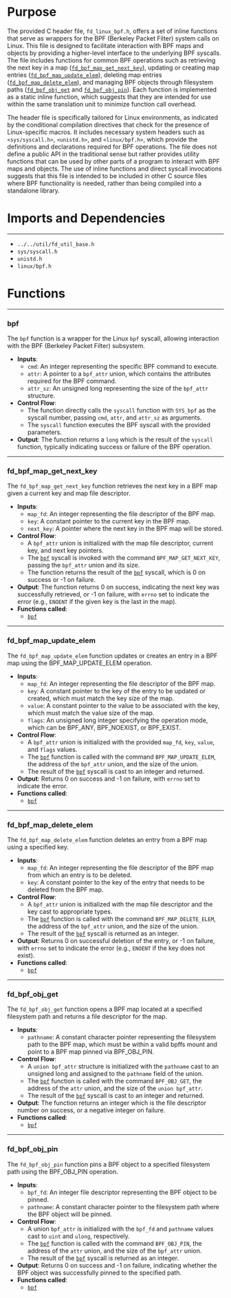 # Purpose
The provided C header file, `fd_linux_bpf.h`, offers a set of inline functions that serve as wrappers for the BPF (Berkeley Packet Filter) system calls on Linux. This file is designed to facilitate interaction with BPF maps and objects by providing a higher-level interface to the underlying BPF syscalls. The file includes functions for common BPF operations such as retrieving the next key in a map ([`fd_bpf_map_get_next_key`](#fd_bpf_map_get_next_key)), updating or creating map entries ([`fd_bpf_map_update_elem`](#fd_bpf_map_update_elem)), deleting map entries ([`fd_bpf_map_delete_elem`](#fd_bpf_map_delete_elem)), and managing BPF objects through filesystem paths ([`fd_bpf_obj_get`](#fd_bpf_obj_get) and [`fd_bpf_obj_pin`](#fd_bpf_obj_pin)). Each function is implemented as a static inline function, which suggests that they are intended for use within the same translation unit to minimize function call overhead.

The header file is specifically tailored for Linux environments, as indicated by the conditional compilation directives that check for the presence of Linux-specific macros. It includes necessary system headers such as `<sys/syscall.h>`, `<unistd.h>`, and `<linux/bpf.h>`, which provide the definitions and declarations required for BPF operations. The file does not define a public API in the traditional sense but rather provides utility functions that can be used by other parts of a program to interact with BPF maps and objects. The use of inline functions and direct syscall invocations suggests that this file is intended to be included in other C source files where BPF functionality is needed, rather than being compiled into a standalone library.
# Imports and Dependencies

---
- `../../util/fd_util_base.h`
- `sys/syscall.h`
- `unistd.h`
- `linux/bpf.h`


# Functions

---
### bpf<!-- {{#callable:bpf}} -->
The `bpf` function is a wrapper for the Linux `bpf` syscall, allowing interaction with the BPF (Berkeley Packet Filter) subsystem.
- **Inputs**:
    - `cmd`: An integer representing the specific BPF command to execute.
    - `attr`: A pointer to a `bpf_attr` union, which contains the attributes required for the BPF command.
    - `attr_sz`: An unsigned long representing the size of the `bpf_attr` structure.
- **Control Flow**:
    - The function directly calls the `syscall` function with `SYS_bpf` as the syscall number, passing `cmd`, `attr`, and `attr_sz` as arguments.
    - The `syscall` function executes the BPF syscall with the provided parameters.
- **Output**: The function returns a `long` which is the result of the `syscall` function, typically indicating success or failure of the BPF operation.


---
### fd\_bpf\_map\_get\_next\_key<!-- {{#callable:fd_bpf_map_get_next_key}} -->
The `fd_bpf_map_get_next_key` function retrieves the next key in a BPF map given a current key and map file descriptor.
- **Inputs**:
    - `map_fd`: An integer representing the file descriptor of the BPF map.
    - `key`: A constant pointer to the current key in the BPF map.
    - `next_key`: A pointer where the next key in the BPF map will be stored.
- **Control Flow**:
    - A `bpf_attr` union is initialized with the map file descriptor, current key, and next key pointers.
    - The [`bpf`](#bpf) syscall is invoked with the command `BPF_MAP_GET_NEXT_KEY`, passing the `bpf_attr` union and its size.
    - The function returns the result of the [`bpf`](#bpf) syscall, which is 0 on success or -1 on failure.
- **Output**: The function returns 0 on success, indicating the next key was successfully retrieved, or -1 on failure, with `errno` set to indicate the error (e.g., `ENOENT` if the given key is the last in the map).
- **Functions called**:
    - [`bpf`](#bpf)


---
### fd\_bpf\_map\_update\_elem<!-- {{#callable:fd_bpf_map_update_elem}} -->
The `fd_bpf_map_update_elem` function updates or creates an entry in a BPF map using the BPF_MAP_UPDATE_ELEM operation.
- **Inputs**:
    - `map_fd`: An integer representing the file descriptor of the BPF map.
    - `key`: A constant pointer to the key of the entry to be updated or created, which must match the key size of the map.
    - `value`: A constant pointer to the value to be associated with the key, which must match the value size of the map.
    - `flags`: An unsigned long integer specifying the operation mode, which can be BPF_ANY, BPF_NOEXIST, or BPF_EXIST.
- **Control Flow**:
    - A `bpf_attr` union is initialized with the provided `map_fd`, `key`, `value`, and `flags` values.
    - The [`bpf`](#bpf) function is called with the command `BPF_MAP_UPDATE_ELEM`, the address of the `bpf_attr` union, and the size of the union.
    - The result of the [`bpf`](#bpf) syscall is cast to an integer and returned.
- **Output**: Returns 0 on success and -1 on failure, with `errno` set to indicate the error.
- **Functions called**:
    - [`bpf`](#bpf)


---
### fd\_bpf\_map\_delete\_elem<!-- {{#callable:fd_bpf_map_delete_elem}} -->
The `fd_bpf_map_delete_elem` function deletes an entry from a BPF map using a specified key.
- **Inputs**:
    - `map_fd`: An integer representing the file descriptor of the BPF map from which an entry is to be deleted.
    - `key`: A constant pointer to the key of the entry that needs to be deleted from the BPF map.
- **Control Flow**:
    - A `bpf_attr` union is initialized with the map file descriptor and the key cast to appropriate types.
    - The [`bpf`](#bpf) function is called with the command `BPF_MAP_DELETE_ELEM`, the address of the `bpf_attr` union, and the size of the union.
    - The result of the [`bpf`](#bpf) syscall is returned as an integer.
- **Output**: Returns 0 on successful deletion of the entry, or -1 on failure, with `errno` set to indicate the error (e.g., `ENOENT` if the key does not exist).
- **Functions called**:
    - [`bpf`](#bpf)


---
### fd\_bpf\_obj\_get<!-- {{#callable:fd_bpf_obj_get}} -->
The `fd_bpf_obj_get` function opens a BPF map located at a specified filesystem path and returns a file descriptor for the map.
- **Inputs**:
    - `pathname`: A constant character pointer representing the filesystem path to the BPF map, which must be within a valid bpffs mount and point to a BPF map pinned via BPF_OBJ_PIN.
- **Control Flow**:
    - A `union bpf_attr` structure is initialized with the `pathname` cast to an unsigned long and assigned to the `pathname` field of the union.
    - The [`bpf`](#bpf) function is called with the command `BPF_OBJ_GET`, the address of the `attr` union, and the size of the `union bpf_attr`.
    - The result of the [`bpf`](#bpf) syscall is cast to an integer and returned.
- **Output**: The function returns an integer which is the file descriptor number on success, or a negative integer on failure.
- **Functions called**:
    - [`bpf`](#bpf)


---
### fd\_bpf\_obj\_pin<!-- {{#callable:fd_bpf_obj_pin}} -->
The `fd_bpf_obj_pin` function pins a BPF object to a specified filesystem path using the BPF_OBJ_PIN operation.
- **Inputs**:
    - `bpf_fd`: An integer file descriptor representing the BPF object to be pinned.
    - `pathname`: A constant character pointer to the filesystem path where the BPF object will be pinned.
- **Control Flow**:
    - A union `bpf_attr` is initialized with the `bpf_fd` and `pathname` values cast to `uint` and `ulong`, respectively.
    - The [`bpf`](#bpf) function is called with the command `BPF_OBJ_PIN`, the address of the `attr` union, and the size of the `bpf_attr` union.
    - The result of the [`bpf`](#bpf) syscall is returned as an integer.
- **Output**: Returns 0 on success and -1 on failure, indicating whether the BPF object was successfully pinned to the specified path.
- **Functions called**:
    - [`bpf`](#bpf)


